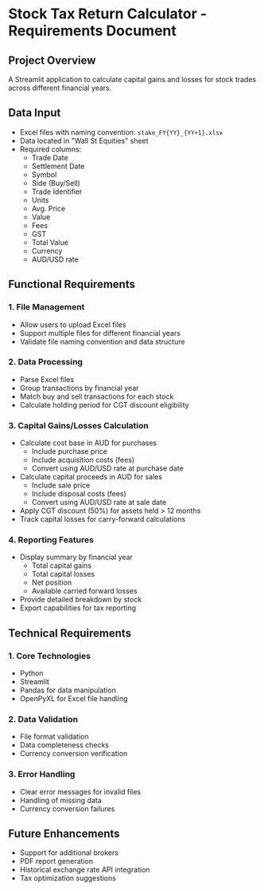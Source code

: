 # Stock Tax Return Calculator - Requirements Document

## Project Overview
A Streamlit application to calculate capital gains and losses for stock trades across different financial years.

## Data Input
- Excel files with naming convention: `stake_FY{YY}_{YY+1}.xlsx`
- Data located in "Wall St Equities" sheet
- Required columns:
  - Trade Date
  - Settlement Date
  - Symbol
  - Side (Buy/Sell)
  - Trade Identifier
  - Units
  - Avg. Price
  - Value
  - Fees
  - GST
  - Total Value
  - Currency
  - AUD/USD rate

## Functional Requirements

### 1. File Management
- Allow users to upload Excel files
- Support multiple files for different financial years
- Validate file naming convention and data structure

### 2. Data Processing
- Parse Excel files
- Group transactions by financial year
- Match buy and sell transactions for each stock
- Calculate holding period for CGT discount eligibility

### 3. Capital Gains/Losses Calculation
- Calculate cost base in AUD for purchases
  - Include purchase price
  - Include acquisition costs (fees)
  - Convert using AUD/USD rate at purchase date
- Calculate capital proceeds in AUD for sales
  - Include sale price
  - Include disposal costs (fees)
  - Convert using AUD/USD rate at sale date
- Apply CGT discount (50%) for assets held > 12 months
- Track capital losses for carry-forward calculations

### 4. Reporting Features
- Display summary by financial year
  - Total capital gains
  - Total capital losses
  - Net position
  - Available carried forward losses
- Provide detailed breakdown by stock
- Export capabilities for tax reporting

## Technical Requirements

### 1. Core Technologies
- Python
- Streamlit
- Pandas for data manipulation
- OpenPyXL for Excel file handling

### 2. Data Validation
- File format validation
- Data completeness checks
- Currency conversion verification

### 3. Error Handling
- Clear error messages for invalid files
- Handling of missing data
- Currency conversion failures

## Future Enhancements
- Support for additional brokers
- PDF report generation
- Historical exchange rate API integration
- Tax optimization suggestions
